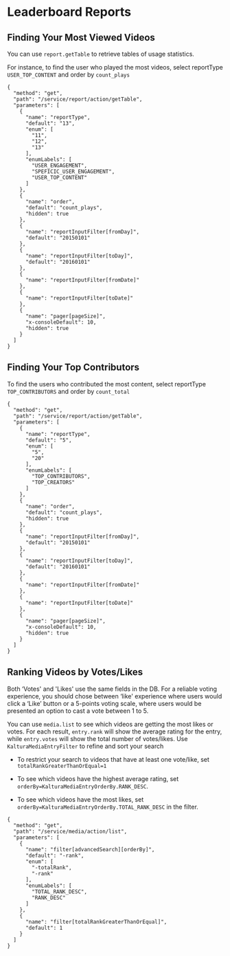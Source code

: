 <!--METADATA
{
  "icon": "users",
  "sortOrder": 450,
  "tags": [
    "report",
    "media"
  ],
  "keywords": [],
  "summary": "Learn how to use the API to find your most watched videos and most valuable users"
}
-->

# Leaderboard Reports


## Finding Your Most Viewed Videos
You can use ```report.getTable``` to retrieve tables of usage statistics.

For instance, to find the user who played the most videos, select reportType ```USER_TOP_CONTENT``` and order by ```count_plays```

```apicall
{
  "method": "get",
  "path": "/service/report/action/getTable",
  "parameters": [
    {
      "name": "reportType",
      "default": "13",
      "enum": [
        "11",
        "12",
        "13"
      ],
      "enumLabels": [
        "USER_ENGAGEMENT",
        "SPEFICIC_USER_ENGAGEMENT",
        "USER_TOP_CONTENT"
      ]
    },
    {
      "name": "order",
      "default": "count_plays",
      "hidden": true
    },
    {
      "name": "reportInputFilter[fromDay]",
      "default": "20150101"
    },
    {
      "name": "reportInputFilter[toDay]",
      "default": "20160101"
    },
    {
      "name": "reportInputFilter[fromDate]"
    },
    {
      "name": "reportInputFilter[toDate]"
    },
    {
      "name": "pager[pageSize]",
      "x-consoleDefault": 10,
      "hidden": true
    }
  ]
}
```

## Finding Your Top Contributors
To find the users who contributed the most content, select reportType ```TOP_CONTRIBUTORS``` and order by ```count_total```

```apicall
{
  "method": "get",
  "path": "/service/report/action/getTable",
  "parameters": [
    {
      "name": "reportType",
      "default": "5",
      "enum": [
        "5",
        "20"
      ],
      "enumLabels": [
        "TOP_CONTRIBUTORS",
        "TOP_CREATORS"
      ]
    },
    {
      "name": "order",
      "default": "count_plays",
      "hidden": true
    },
    {
      "name": "reportInputFilter[fromDay]",
      "default": "20150101"
    },
    {
      "name": "reportInputFilter[toDay]",
      "default": "20160101"
    },
    {
      "name": "reportInputFilter[fromDate]"
    },
    {
      "name": "reportInputFilter[toDate]"
    },
    {
      "name": "pager[pageSize]",
      "x-consoleDefault": 10,
      "hidden": true
    }
  ]
}
```

## Ranking Videos by Votes/Likes
Both ‘Votes' and 'Likes' use the same fields in the DB. For a reliable voting experience, you should chose between ‘like' experience where users would click a ‘Like’ button or a 5-points voting scale, where users would be presented an option to cast a vote between 1 to 5.

You can use ```media.list``` to see which videos are getting the most likes or votes. For each result, ```entry.rank``` will show the average rating for the entry, while ```entry.votes``` will show the total number of votes/likes. Use ```KalturaMediaEntryFilter``` to refine and sort your search

* To restrict your search to videos that have at least one vote/like, set ```totalRankGreaterThanOrEqual=1```

* To see which videos have the highest average rating, set ```orderBy=KalturaMediaEntryOrderBy.RANK_DESC```.

* To see which videos have the most likes, set ```orderBy=KalturaMediaEntryOrderBy.TOTAL_RANK_DESC``` in the filter.

```apicall
{
  "method": "get",
  "path": "/service/media/action/list",
  "parameters": [
    {
      "name": "filter[advancedSearch][orderBy]",
      "default": "-rank",
      "enum": [
        "-totalRank",
        "-rank"
      ],
      "enumLabels": [
        "TOTAL_RANK_DESC",
        "RANK_DESC"
      ]
    },
    {
      "name": "filter[totalRankGreaterThanOrEqual]",
      "default": 1
    }
  ]
}
```